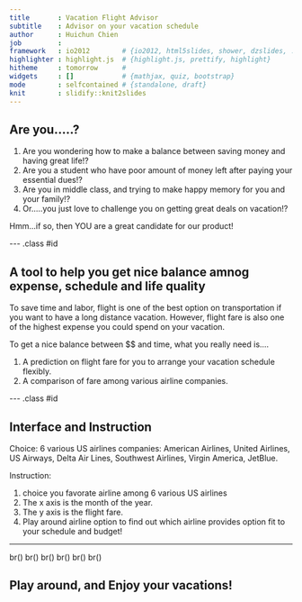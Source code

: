 ```yaml
---
title       : Vacation Flight Advisor
subtitle    : Advisor on your vacation schedule
author      : Huichun Chien
job         : 
framework   : io2012        # {io2012, html5slides, shower, dzslides, ...}
highlighter : highlight.js  # {highlight.js, prettify, highlight}
hitheme     : tomorrow      # 
widgets     : []            # {mathjax, quiz, bootstrap}
mode        : selfcontained # {standalone, draft}
knit        : slidify::knit2slides
---
```


## Are you.....?

1. Are you wondering how to make a balance between saving money and having great life!?
2. Are you a student who have poor amount of money left after paying your essential dues!?
3. Are you in middle class, and trying to make happy memory for you and your family!?
4. Or.....you just love to challenge you on getting great deals on vacation!?

Hmm...if so, then YOU are a great candidate for our product!

--- .class #id 

## A tool to help you get nice balance amnog expense, schedule and life quality

To save time and labor, flight is one of the best option on transportation if you want to have a long distance vacation. However, flight fare is also one of the highest expense you could spend on your vacation.

To get a nice balance between $$ and time, what you really need is....

1. A prediction on flight fare for you to arrange your vacation schedule flexibly. 
2. A comparison of fare among various airline companies.



--- .class #id 

## Interface and Instruction

Choice: 6 various US airlines companies: American Airlines, United Airlines, US Airways, Delta Air Lines, Southwest Airlines, Virgin America, JetBlue.

Instruction:

1. choice you favorate airline among 6 various US airlines
2. The x axis is the month of the year.
3. The y axis is the flight fare. 
4. Play around airline option to find out which airline provides option fit to your schedule and budget!



---
br()
br()
br()
br()
br()
br()
## Play around, and Enjoy your vacations!
